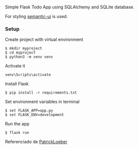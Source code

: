 Simple Flask Todo App using SQLAlchemy and SQLite database.

For styling [semantic-ui](https://semantic-ui.com/) is used.

### Setup
Create project with virtual environment

```console
$ mkdir myproject
$ cd myproject
$ python3 -m venv venv
```

Activate it

```console
venv\Scripts\activate
```

Install Flask
```console
$ pip install -r requirements.txt
```

Set environment variables in terminal

```console
$ set FLASK_APP=app.py
$ set FLASK_ENV=development
```

Run the app
```console
$ flask run
```

Referenciado de [PatrickLoeber](https://github.com/patrickloeber/flask-todo)
